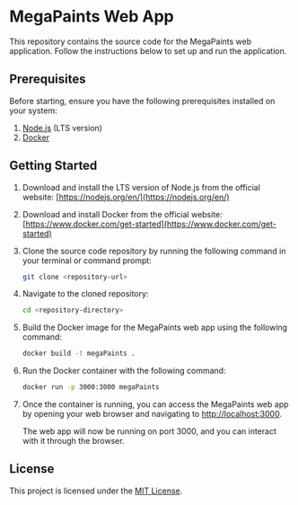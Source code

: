 # MegaPaints Web App

This repository contains the source code for the MegaPaints web application. Follow the instructions below to set up and run the application.

## Prerequisites

Before starting, ensure you have the following prerequisites installed on your system:

1. [Node.js](https://nodejs.org/en/) (LTS version)
2. [Docker](https://www.docker.com/get-started)

## Getting Started

1. Download and install the LTS version of Node.js from the official website: [https://nodejs.org/en/](https://nodejs.org/en/)

2. Download and install Docker from the official website: [https://www.docker.com/get-started](https://www.docker.com/get-started)

3. Clone the source code repository by running the following command in your terminal or command prompt:

   ```bash
   git clone <repository-url>
   ```

4. Navigate to the cloned repository:

   ```bash
   cd <repository-directory>
   ```

5. Build the Docker image for the MegaPaints web app using the following command:

   ```bash
   docker build -t megaPaints .
   ```

6. Run the Docker container with the following command:

   ```bash
   docker run -p 3000:3000 megaPaints
   ```

7. Once the container is running, you can access the MegaPaints web app by opening your web browser and navigating to [http://localhost:3000](http://localhost:3000).

   The web app will now be running on port 3000, and you can interact with it through the browser.

## License

This project is licensed under the [MIT License](LICENSE).
